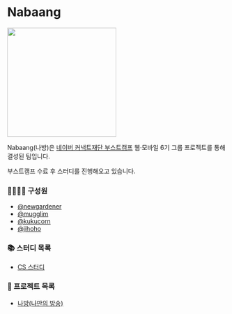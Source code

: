 # Nabaang

<img src="https://user-images.githubusercontent.com/41893651/180574112-ef1dd866-c83b-4f32-94e9-38c38aa71929.png" height="250px">


Nabaang(나방)은 [네이버 커낵트재단 부스트캠프](https://boostcamp.connect.or.kr/) 웹·모바일 6기 그룹 프로젝트를 통해 결성된 팀입니다.

부스트캠프 수료 후 스터디를 진행해오고 있습니다.

### 👨‍👨‍👦‍👦 구성원

- [@newgardener](https://github.com/newgardener)
- [@mugglim](https://github.com/mugglim)
- [@kukucorn](https://github.com/kukucorn) 
- [@jihoho](https://github.com/jihoho) 

### 📚 스터디 목록

- [CS 스터디](https://github.com/Nabaang/Nabaang-CS-School)

### 🚀 프로젝트 목록

- [나방(나만의 방송)](https://github.com/boostcampwm-2021/web28-NaBaaang)

